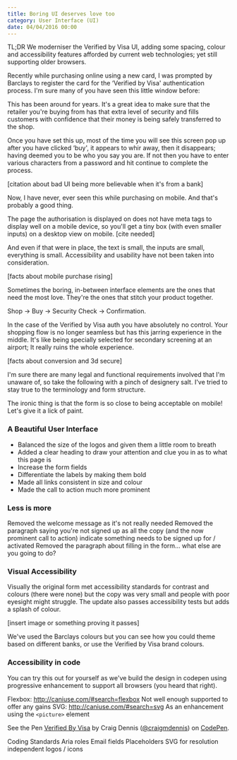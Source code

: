```yaml
---
title: Boring UI deserves love too
category: User Interface (UI)
date: 04/04/2016 00:00
---
```


TL;DR We moderniser the Verified by Visa UI, adding some spacing, colour and accessibility features afforded by current web technologies; yet still supporting older browsers.

Recently while purchasing online using a new card, I was prompted by Barclays to register the card for the ‘Verified by Visa' authentication process. I'm sure many of you have seen this little window before:

This has been around for years. It's a great idea to make sure that the retailer you're buying from has that extra level of security and fills customers with confidence that their money is being safely transferred to the shop.

Once you have set this up, most of the time you will see this screen pop up after you have clicked ‘buy', it appears to whir away, then it disappears; having deemed you to be who you say you are. If not then you have to enter various characters from a password and hit continue to complete the process.

[citation about bad UI being more believable when it's from a bank]

Now, I have never, ever seen this while purchasing on mobile. And that's probably a good thing.

The page the authorisation is displayed on does not have meta tags to display well on a mobile device, so you'll get a tiny box (with even smaller inputs) on a desktop view on mobile. [cite needed]

And even if that were in place, the text is small, the inputs are small, everything is small. Accessibility and usability have not been taken into consideration.

[facts about mobile purchase rising]

Sometimes the boring, in-between interface elements are the ones that need the most love. They're the ones that stitch your product together.

Shop → Buy → Security Check → Confirmation.

In the case of the Verified by Visa auth you have absolutely no control. Your shopping flow is no longer seamless but has this jarring experience in the middle. It's like being specially selected for secondary screening at an airport; It really ruins the whole experience.

[facts about conversion and 3d secure]

I'm sure there are many legal and functional requirements involved that I'm unaware of, so take the following with a pinch of designery salt. I've tried to stay true to the terminology and form structure.

The ironic thing is that the form is so close to being acceptable on mobile! Let's give it a lick of paint.


### A Beautiful User Interface
- Balanced the size of the logos and given them a little room to breath
- Added a clear heading to draw your attention and clue you in as to what this page is
- Increase the form fields
- Differentiate the labels by making them bold
- Made all links consistent in size and colour
- Made the call to action much more prominent

### Less is more
Removed the welcome message as it's not really needed
Removed the paragraph saying you're not signed up as all the copy (and the now prominent call to action) indicate something needs to be signed up for / activated
Removed the paragraph about filling in the form… what else are you going to do?

### Visual Accessibility

Visually the original form met accessibility standards for contrast and colours (there were none) but the copy was very small and people with poor eyesight might struggle. The update also passes accessibility tests but adds a splash of colour.

[insert image or something proving it passes]

We've used the Barclays colours but you can see how you could theme based on different banks, or use the Verified by Visa brand colours.

### Accessibility in code

You can try this out for yourself as we've build the design in codepen using progressive enhancement to support all browsers (you heard that right).

Flexbox: http://caniuse.com/#search=flexbox Not well enough supported to offer any gains
SVG: http://caniuse.com/#search=svg As an enhancement using the `<picture>` element

<p data-height="680" data-theme-id="8030" data-slug-hash="2a14bec58bdc95e4485a3251e82be32f" data-default-tab="result" data-user="craigmdennis" class="codepen">See the Pen <a href="http://codepen.io/craigmdennis/pen/2a14bec58bdc95e4485a3251e82be32f/">Verified By Visa</a> by Craig Dennis (<a href="http://codepen.io/craigmdennis">@craigmdennis</a>) on <a href="http://codepen.io">CodePen</a>.</p>
<script async src="//assets.codepen.io/assets/embed/ei.js"></script>

Coding Standards
Aria roles
Email fields
Placeholders
SVG for resolution independent logos / icons

